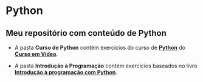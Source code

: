 # Python
Meu repositório com conteúdo de **Python**
---
* A pasta **Curso de Python** contém exercícios do curso de **[Python](https://www.youtube.com/playlist?list=PLHz_AreHm4dlKP6QQCekuIPky1CiwmdI6)** do **[Curso em Vídeo](https://www.youtube.com/user/cursosemvideo)**.

* A pasta **Introdução à Programação** contém exercícios baseados no livro **[Introdução à programação com Python](https://www.amazon.com.br/Introdu%C3%A7%C3%A3o-Programa%C3%A7%C3%A3o-com-Python-Algoritmos/dp/8575227181/ref=pd_lpo_14_img_0/130-9102576-7532062?_encoding=UTF8&pd_rd_i=8575227181&pd_rd_r=3e951030-abd7-4e63-8749-c90c23f9744d&pd_rd_w=JOhXZ&pd_rd_wg=6yS70&pf_rd_p=e7e26e7d-6256-4aae-92f9-7ffa337ed626&pf_rd_r=AR0501YQ2PJFW63FXC31&psc=1&refRID=AR0501YQ2PJFW63FXC31)**.